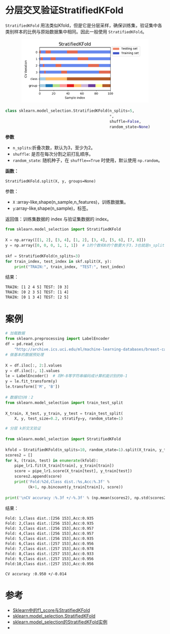 # 分层交叉验证StratifiedKFold

`StratifiedKFold` 用法类似Kfold，但是它是分层采样，确保训练集，验证集中各类别样本的比例与原始数据集中相同。因此一般使用 `StratifiedKFold`。

<center><img src="https://raw.githubusercontent.com/HG1227/image/master/img_tuchuang/20200708175028.png" alt="sphx_glr_plot_cv_indices_007" style="zoom:67%;" /></center>



```python
class sklearn.model_selection.StratifiedKFold(n_splits=5, 
                                              *, 
                                              shuffle=False, 
                                              random_state=None)

```

**参数**

- `n_splits`:折叠次数，默认为3，至少为2。
- `shuffle`: 是否在每次分割之前打乱顺序。
- `random_state`: 随机种子，在 `shuffle==True` 时使用，默认使用 `np.random`。



**函数：**

```
StratifiedKFold.split(X, y, groups=None)
```

参数：

- `X` :array-like,shape(n_sample,n_features)，训练数据集。
-  `y`:array-like,shape(n_sample)，标签。

 返回值：训练集数据的 index 与验证集数据的 index。

```python
from sklearn.model_selection import StratifiedKFold

X = np.array([[1, 2], [3, 4], [1, 2], [3, 4], [5, 6], [7, 8]])
y = np.array([0, 0, 0, 1, 1, 1])  # 1的个数和0的个数要大于3，3也就是n_splits

skf = StratifiedKFold(n_splits=3)
for train_index, test_index in skf.split(X, y):
    print("TRAIN:", train_index, "TEST:", test_index)
```

结果：

```
TRAIN: [1 2 4 5] TEST: [0 3]
TRAIN: [0 2 3 5] TEST: [1 4]
TRAIN: [0 1 3 4] TEST: [2 5]
```





# 案例

```python
# 加载数据
from sklearn.preprocessing import LabelEncoder
df = pd.read_csv(
    "http://archive.ics.uci.edu/ml/machine-learning-databases/breast-cancer-wisconsin/wdbc.data", header=None)
# 做基本的数据预处理

X = df.iloc[:, 2:].values
y = df.iloc[:, 1].values
le = LabelEncoder()  # 将M-B等字符串编码成计算机能识别的0-1
y = le.fit_transform(y)
le.transform(['M', 'B'])

# 数据切分8：2
from sklearn.model_selection import train_test_split

X_train, X_test, y_train, y_test = train_test_split(
    X, y, test_size=0.2, stratify=y, random_state=1)
```



```python
# 分层 k折交叉验证

from sklearn.model_selection import StratifiedKFold

kfold = StratifiedKFold(n_splits=10, random_state=1).split(X_train, y_train)
scores2 = []
for k, (train, test) in enumerate(kfold):
    pipe_lr1.fit(X_train[train], y_train[train])
    score = pipe_lr1.score(X_train[test], y_train[test])
    scores2.append(score)
    print('Fold:%2d,Class dist.:%s,Acc:%.3f' %
          (k+1, np.bincount(y_train[train]), score))
    
print('\nCV accuracy :%.3f +/-%.3f' % (np.mean(scores2), np.std(scores2)))
```

结果：

```
Fold: 1,Class dist.:[256 153],Acc:0.935
Fold: 2,Class dist.:[256 153],Acc:0.935
Fold: 3,Class dist.:[256 153],Acc:0.957
Fold: 4,Class dist.:[256 153],Acc:0.957
Fold: 5,Class dist.:[256 153],Acc:0.935
Fold: 6,Class dist.:[257 153],Acc:0.956
Fold: 7,Class dist.:[257 153],Acc:0.978
Fold: 8,Class dist.:[257 153],Acc:0.933
Fold: 9,Class dist.:[257 153],Acc:0.956
Fold:10,Class dist.:[257 153],Acc:0.956

CV accuracy :0.950 +/-0.014
```





# 参考

- <a href="https://www.jianshu.com/p/4b9f359b4898" target="_blank">Sklearn中的f1_score与StratifiedKFold</a> 
- <a href="https://scikit-learn.org/stable/modules/classes.html#module-sklearn.model_selection" target="_blank">sklearn.model_selection.StratifiedKFold</a>
- <a href="https://blog.csdn.net/guotong1988/article/details/53037119" target="_blank">sklearn.model_selection的StratifiedKFold实例</a> 
- <a href="" target="_blank"></a>